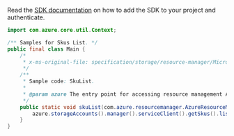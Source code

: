 Read the [SDK documentation](https://github.com/Azure/azure-sdk-for-java/blob/azure-resourcemanager_2.12.0/sdk/resourcemanager/azure-resourcemanager/README.md) on how to add the SDK to your project and authenticate.

```java
import com.azure.core.util.Context;

/** Samples for Skus List. */
public final class Main {
    /*
     * x-ms-original-file: specification/storage/resource-manager/Microsoft.Storage/stable/2021-08-01/examples/SKUList.json
     */
    /**
     * Sample code: SkuList.
     *
     * @param azure The entry point for accessing resource management APIs in Azure.
     */
    public static void skuList(com.azure.resourcemanager.AzureResourceManager azure) {
        azure.storageAccounts().manager().serviceClient().getSkus().list(Context.NONE);
    }
}
```
